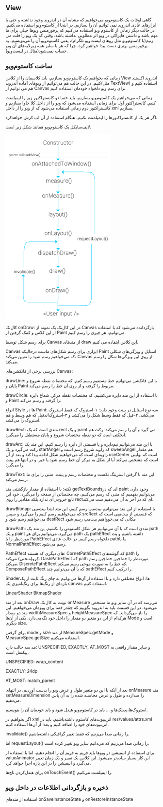 View
---

گاهی اوقات یک کاستوم‌ویو می‌خواهیم که مشابه آن در اندروید وجود نداشته و حتی با ابزارهای عادی اندروید نمی توانیم آن را بسازیم. در اینجا از کاستوم‌ویو استفاده می‌کنیم. در حالت دیگر زمانی از کاستوم ویو استفاده می‌کنیم که پرفورمنس ویو‌ها خیلی برای ما مهم باشد و داشتن هایراکی در ویو اثر مطلوبی نداشته باشد.
وقتی که یک ویو را فلت می زنیم(با کاستوم‌ویو مثل رو‌های لیست‌ویو تلگرام)، یعنی کاستوم‌ویو آن را می‌نویسیم، به پرفورمنس بهتری دست پیدا خواهیم کرد، چرا که هر با سایز همه زیرلایه‌های آن ویو حساب نمی‌شود(مثال در لیست‌ویو).



ساخت کاستوم‌ویو
---
زمانی که بخواهیم یک کاستوم‌ویو بسازیم، باید کلاسمان را از کلاس View اندروید اکستند کنیم.
در این حالت هم می‌توانیم از ویو‌های آماده اندروید(مثل TextView) استفاده کنیم و هم می توانیم از Canvas برای رسم ویو دلخواه خودمان استفاده کنیم.


زمانی که می‌خواهیم یک کاستوم‌ویو بسازیم، باید حتما دو کانستراکتور زیر را ایمپلمنت کنیم. کانستراکتور اول برای زمانی استفاده می‌شود که ویو را از داخل کلا جاوا بسازیم و کانستراکتور دوم زمانی استفاده می‌شود که از ویو را از داخل xml بسازیم.

اگر هر یک از کانستراکتور‌ها را ایمپلمنت نکنیم، هنگام استفاده از آن اپ کرش خواهد‌کرد.



لایف‌سایکل یک کاستوم‌ویو همانند شکل زیر است. 


![android_view_lifecycle](android_view_lifecycle.png)




کال‌بک onDraw: در این کال‌بک یک نمونه از Canvas  بازگردانده می‌شود که با استفاده از این کلاس و کمک گرفتن از Paint می‌توانیم، هر چیزی را رسم کنیم.



برای رسم شکل توسط Canvas از متد‌های draw این کلاس ایتفاده می کنیم.

Canvas ابزاری برای رسم شکل‌های ماست درحالیکه Paint استایل و ویژگی‌های شکلی که می‌خواهیم رسم شود را تعیین می‌کند، Canvas از روی این ویژگی‌ها شکل را رسم می‌کند.



بررسی برخی از فانکشن‌های Canvas:

drawLine:
 با این فانکشن می‌توانیم خط مستقیم رسم کنیم. که مختصات نقطه شروع و پایان و Paint  مربوط را گرفته و از روی آن خط را رسم می‌کند.

drawCircle: 
با استفاده از این متد دایره می‌کشیم. که مختصات نقطه مرکز، شعاع دایره و Paint را گرفته و رسم می‌کند.


انواع Style ها در  Paint: 
سه نوع استایل در پینت وجود دارد: ۱-استروک که فقط استروک می‌کشد. ۲-فیل که فقط وسط شکل را می‌کشد و ۳-استروک‌اندفیل که هم وسط و هم استروک را می‌کشد.



drawRect: 
متدی است که یک rect و یک paint می گیرد و آن را رسم می‌کند. رکت هم آبجکتی است که دو نقطه مختصات شروع و پایان مستطیل را می‌گیرد.


drawArc:
با این متد می‌توانیم نیم‌دایره و یا قسمتی از دایره را رسم کنیم.
این متد یک رکت می‌گیرد و یک startAngel که زاویه شروع رسم است و sweepAngel هم مقدار زاویه‌ای است که می‌خواهیم شکل ادامه پیدا کند و بعد از آن useCenter است که بولینی است که مشخص می‌کند آیا از شکل به مرکز آن خط رسم‌ شود یا خیر. و در انتها هم پینت را می‌گیرد.

drawText:
این متد با گرفتن استرینگ تکست و مختصات رسم و پینت، متنی را برای ما رسم می‌کند.

نکته: با استفاده از مقدار بازگشتی متد getTextBoundsای که در paint وجود دارد، می‌توانیم بفهمیم که متنی که رسم می‌کنیم، چه مختصاتی از صفحه را می‌گیرد. خود این تابع خروجی‌ای ندارد بلکه مقادیر را روی rectای که در آخر به آن می‌دهیم ست می‌کند.


drawBitmap: با استفاده از این متد می‌توانیم بیت‌مپ رسم کنیم، این متد ابتدا بیت‌مپی که می‌خواهیم رسم کنیم را می‌گیرد و سپس srcRect که قسمتی از بیت‌مپی است که می‌خواهیم رسم شود و destRect مکانی که می‌خوواهیم بیت‌مپ رسم شود

   

drawPath: متدی است که با آن می‌توانیم هر شکل کاستومی را بکشیم. ین متد یک path و یک paint می‌گیرد.
می‌توانیم برای هر path یک pathEffect داشته باشیم و پث موردنظر را با PathEffect دلخواه رسم کنیم.  در حالت عادی pathما با NormalPathEffect رسم می‌شود. 

PathEffect های دیگری که هستند:
CornetPathEffect  که گوشه‌های path را کِرو(منحنی) می‌کند.
DashPathEffect که path موردنظر را خط‌جین خط‌چین رسم می‌کند.
DiscretePathEffect که خط را به صورت موجی رسم می‌کند.
  ComposePathEffect  که با آن می‌توانیم چند pathEffect را ترکیب کنیم.


Shaderها: انواع مختلفی دارد و با استفاده از آن‌ها می‌توانیم به جای رنگ ثابت از یک بازه‌ای از رنگ‌ها برای رنگ‌امیزی یک canvas  استفاده کنیم.

LinearShader
BitmapShader
 



بعد از متد onDraw نوبت به کال‌بک onMeasure  می‌رسد که در آن سایز ویو ما مشخص می‌شود. در این قسمت باید به اندروید بگوییم که چقدر فضا برای ویومان می‌خواهیم.
این متد دو مقدار widthMeasureSpec و heightMeasureSpec را باز می‌گرداند. که هرکدام از این دو متغیر دو مقدار را داخل خود نگه‌می‌دارد.  یکی از آن‌ها Mode است و دیگری size.

برای گرفتن mode و size از متد MeasureSpec.getMode و MeasureSpec.getSize استفاده می‌کنیم.

مد سه حالت دارد: UNSPECIFIED, EXACTLY, AT_MOST
و سایز مقدار واقعی به پیکسل است.

UNSPECIFIED: wrap_content

EXACTLY: 24dp

AT_MOST: match_parent

بعد از آنکه با این دو متغیر طول و عرض ویو را بدست آوردیم، در انتهای onMeasure متد setMeasureDimension را صدازده و طول و عرض محاسبه شده را به آن پاس می‌دهیم.

استروک‌ها،پدینگ‌ها و ... باید در کاستوم‌ویو هندل شود و باید خودمان آن را بنویسیم.

اگر بخواهیم در xml اتریبیوت‌های کاستوم داشته‌باشیم، باید در res/values/attrs.xml اتریبیوت‌های خود را اضافه کنیم و بعدا از آن‌ها استفاده کنیم.


invalidate() را زمانی صدا می‌زنیم که فقط تغییر گرافیکی داشته‌باشیم.

اما requestLayout() را زمانی صدا می‌زنیم که می‌دانیم سایز ویو تغییر کرده است.


برای استفاده از انیمیشن در ویوها باید فریم به فریم آن را انجام دهیم، اما با استفاده از valueAnimator این کار بسیار ساده‌تر می‌شود. این کلاس یک تغییر و یک زمان تغییر می‌گیرد و انیمیشن را در این بازه اجرا خواهد کرد.

 برای هندل‌کردن تاچ‌ها onTouchEvent() را ایمپلمنت می‌کنیم.



ذخیره و بازگردانی اطلاعات در داخل ویو
---

 استفاده از متدهای 
 onSaveInstanceState
 و 
 onRestoreInstanceState
 